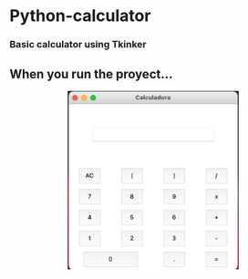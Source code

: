 # Python-calculator

### Basic calculator using Tkinker

## When you run the proyect...

<p align="center"><img width="300" src="https://github.com/jpgelmi/Python-calculator/blob/main/image.png" alt="Calculator image"></p>

